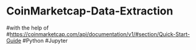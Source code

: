 # CoinMarketcap-Data-Extraction
#with the help of 
#https://coinmarketcap.com/api/documentation/v1/#section/Quick-Start-Guide
#Python
#Jupyter
